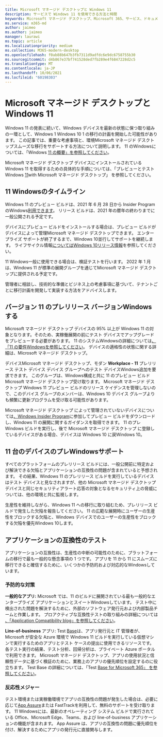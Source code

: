```yaml
---
title: Microsoft マネージド デスクトップと Windows 11
description: サービスで Windows 11 を使用できる方法と時間
keywords: Microsoft マネージド デスクトップ、Microsoft 365、サービス、ドキュメント
ms.service: m365-md
author: jaimeo
ms.author: jaimeo
manager: laurawi
ms.topic: article
ms.localizationpriority: medium
ms.collection: M365-modern-desktop
ms.openlocfilehash: f0ab88b647b3fb7311d9adfdc6e9dc6758755b30
ms.sourcegitcommit: d4b867e37bf741528ded7fb289e4f6847228d2c5
ms.translationtype: MT
ms.contentlocale: ja-JP
ms.lasthandoff: 10/06/2021
ms.locfileid: "60198303"
---
```

# <a name="microsoft-managed-desktop-and-windows-11"></a>Microsoft マネージド デスクトップと Windows 11

Windows 11 の発表に続いて、Windows デバイスを最新の状態に保つ取り組みの一環として、Windows 1 Windows 10 1 の移行の計画を開始した可能性があります。 この記事では、重要な考慮事項と、環境Microsoft マネージド デスクトップスムーズな移行をサポートする方法について説明します。 11 のWindowsについては、「Windows [11 の概要」を参照してください](/windows/whats-new/windows-11)。

Microsoft マネージド デスクトップ デバイスにインストールされている Windows 11 を取得するための具体的な手順については、「プレビューとテスト Windows [11](../working-with-managed-desktop/test-win11-mmd.md)with Microsoft マネージド デスクトップ」 を参照してください。

## <a name="timeline-for-windows-11"></a>11 Windowsのタイムライン

Windows 11 のプレビュー ビルドは、2021 年 6 月 28 日から Insider Program のWindows[利用できます](/windows-insider/)。 リリース ビルドは、2021 年の暦年の終わりまでに一般公開される予定です。

デバイスにプレビュー ビルドをインストールする場合は、プレビュー ビルドがデバイスによって管理Microsoft マネージド デスクトップできます。 エンタープライズ サポートが終了するまで、Windows 10並行してサポートを継続します。 ライフサイクル情報[についてはWindows 10リリース情報](/windows/release-health/release-information)を参照してください。

11 Windows一般に使用できる場合は、検証テストを行います。 2022 年 1 月は、Windows 11 が標準の展開グループを通じてMicrosoft マネージド デスクトップに提供される予定です。

管理者に相談し、技術的な準備とビジネス上の考慮事項に基づいて、テナントごとに移行計画を開発して実装する方法をアドバイスします。

## <a name="assessing-pre-release-versions-of-windows-11"></a>バージョン 11 のプレリリース バージョンWindowsする

Microsoft マネージド デスクトップ デバイスの 95% 以上が Windows 11 の対象となります。そのため、実稼働展開の前にテスト デバイスでアップグレードをプレビューする必要があります。 11 のシステムWindowsの詳細については[、「11 の要件Windowsを参照してください](/windows/whats-new/windows-11-requirements)。 デバイスの適格性の状態に関する詳細は、Microsoft マネージド デスクトップ。

デバイスMicrosoft マネージド デスクトップ、モダン **Workplace - 11** プレリリース テスト デバイス デバイス グループへのテスト デバイスWindows追加を要求できます。 このグループは、Windows構成と共に 11 のプレビュー ビルドMicrosoft マネージド デスクトップ受け取ります。 Microsoft マネージド デスクトップ Windows 11 プレビュー ビルドのリリース ケイデンスを管理しないので、このデバイス グループのメンバーは、Windows 10 デバイス グループよりも頻繁に更新プログラムを受け取る可能性があります。

Microsoft マネージド デスクトップ によって管理されていないデバイスについては[、Windows Insider Program](/windows-insider/)に参加してプレビュー ビルドをダウンロードし、Windows 11 の展開に関するガイダンスを取得できます。 11 のプレWindows ビルドを実行し、後で Microsoft マネージド デスクトップ に登録しているデバイスがある場合、デバイスは Windows 10 に戻Windows 10。

## <a name="support-for-pre-release-windows-11-devices"></a>11 台のデバイスのプレWindowsサポート

すべてのプラットフォームのプレリリース ビルドには、一般公開前に特定および解決できる欠陥とアプリケーションの互換性の問題が含まれていると予想されます。 その結果、Windows 11 のプレリリース ビルドを実行しているデバイスはテスト デバイスと見なされますが、他の Microsoft マネージド デスクトップ デバイスと同じセキュリティアラート応答の対象となるセキュリティ上の脅威については、他の環境と共に監視します。

生産性を維持しながら、Windows 11 への移行に取り組むため、プレリリース ビルドで発生した欠陥を報告してください。 11 の広範な展開時にユーザーの生産性をブロックする欠陥と、Windows デバイスでのユーザーの生産性をブロックする欠陥を優先Windows 10します。

## <a name="testing-application-compatibility"></a>アプリケーションの互換性のテスト

アプリケーションの互換性は、生産性の中断の可能性のために、プラットフォームの移行で最も一般的な懸念事項の 1 つです。 アプリを 11 から 11 にスムーズに移行できると確信するために、いくつかの予防的および対応的なWindowsしています。

### <a name="proactive-measures"></a>予防的な対策

**一般的なアプリ:** Microsoft では、11 のビルドに展開されている最も一般的なエンタープライズ アプリケーションとスイートWindowsしています。 テスト中に検出された問題を解決するために、外部のソフトウェア発行元および内部製品チームと作業します。 プロアクティブな互換性テストの取り組みの詳細については [、「Application Compatibility blog」を参照してください](https://blogs.windows.com/windowsexperience/2019/01/15/application-compatibility-in-the-windows-ecosystem/)。

**Line-of-business** アプリ: Test [Base](https://www.microsoft.com/en-us/testbase)は、アプリ発行元と IT 管理者が、Microsoft が安全な Azure 環境で Windows 11 ビルドを実行している仮想マシンで実行するためのアプリとテスト ケースの提出に使用できるリソースです。 各テスト実行の結果、テスト分析、回帰分析は、プライベート Azure ポータルで利用できます。 Microsoft マネージド デスクトップ、アプリの使用状況と信頼性データに基づく検証のために、業務上のアプリの優先順位を設定するのに役立ちます。 Test Base の詳細については、「Test [Base for Microsoft 365」 を参照してください](https://techcommunity.microsoft.com/t5/windows-it-pro-blog/test-base-for-microsoft-365-microsoft-ignite-2021-updates/ba-p/2185566)。

### <a name="reactive-measures"></a>反応性メジャー
テスト環境または実稼働環境でアプリの互換性の問題が発生した場合は、必要に応じて[App Assure](/fasttrack/products-and-capabilities#app-assure)または FastTrackを利用して、無料のサポートを受け取ります。 11 Windowsには、最新のオペレーティング システム ビルドで実行されている Office、Microsoft Edge、Teams、および line-of-business アプリケーションの機能が含まれます。 App Assure は、アプリの互換性の問題に優先順位を付け、解決するためにアプリの発行元に直接関与します。

